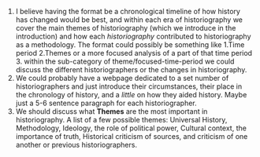 1. I believe having the format be a chronological timeline of how history has changed would be best, and within each era of historiography we cover the main themes of historiography (which we introduce in the introduction) and how each *historiography* contributed to historiography as a methodology. The format could possibly be something like 1.Time period 2.Themes or a more focused analysis of a part of that time period 3. within the sub-category of theme/focused-time-period we could discuss the different historiographers or the changes in historiography.
2. We could probably have a webpage dedicated to a set number of historiographers and just introduce their circumstances, their place in the chronology of history, and a *little* on how they aided history. Maybe just a 5-6 sentence paragraph for each historiographer. 
3. We should discuss what **Themes** are the most important in historiography. A list of a few possible themes: Universal History, Methodology, Ideology, the role of political power, Cultural context, the importance of truth, Historical criticism of sources, and criticism of one another or previous historiographers. 
